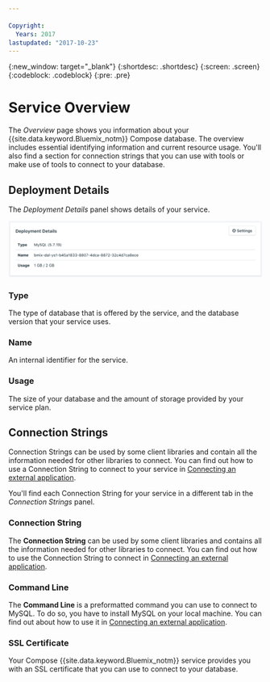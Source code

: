 ```yaml
---

Copyright:
  Years: 2017
lastupdated: "2017-10-23"
---
```


{:new_window: target="_blank"}
{:shortdesc: .shortdesc}
{:screen: .screen}
{:codeblock: .codeblock}
{:pre: .pre}

# Service Overview

The _Overview_ page shows you information about your {{site.data.keyword.Bluemix_notm}} Compose database. The overview includes essential identifying information and current resource usage. You'll also find a section for connection strings that you can use with tools or make use of tools to connect to your database.

## Deployment Details

The _Deployment Details_ panel shows details of your service.

![Deployment Details](./images/mysql-deployment-details.png "A view of the Deployment Details panel")

### Type

The type of database that is offered by the service, and the database version that your service uses.

### Name

An internal identifier for the service.

### Usage

The size of your database and the amount of storage provided by your service plan.


## Connection Strings

Connection Strings can be used by some client libraries and contain all the information needed for other libraries to connect. You can find out how to use a Connection String to connect to your service in [Connecting an external application](./connecting-external.html).

You'll find each Connection String for your service in a different tab in the _Connection Strings_ panel.

### Connection String

The **Connection String** can be used by some client libraries and contains all the information needed for other libraries to connect. You can find out how to use the Connection String to connect in [Connecting an external application](./connecting-external.html).

### Command Line

The **Command Line** is a preformatted command you can use to connect to MySQL. To do so, you have to install MySQL on your local machine. You can find out about how to use it in [Connecting an external application](./connecting-external.html).

### SSL Certificate

Your Compose {{site.data.keyword.Bluemix_notm}} service provides you with an SSL certificate that you can use to connect to your database.
